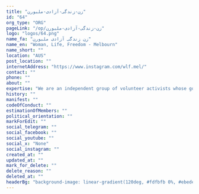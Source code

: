 ```yaml
---
title: "زن-زندگی-آزادی-ملبورن"
id: "64"
org_type: "ORG"
pageLink: "/op/زن-زندگی-آزادی-ملبورن"
logo: "logos/64.png"
name_fa: "زن زندگی آزادی ملبورن"
name_en: "Woman, Life, Freedom - Melbourn"
name_short: ""
location: "AUS"
post_location: ""
internetAddress: "https://www.instagram.com/wlf.mel/"
contact: ""
phone: ""
about: ""
expertise: "We are an independent group of volunteer activists whose goal is to support the freedom"
history: ""
manifest: ""
codeOfConduct: ""
estimationOfMembers: ""
political_orientation: ""
markForEdit: ""
social_telegram: ""
social_facebook: ""
social_youtube: ""
social_x: "None"
social_instagram: ""
created_at: ""
updated_at: ""
mark_for_delete: ""
delete_reason: ""
deleted_at: ""
headerBg: "background-image: linear-gradient(120deg, #fdfbfb 0%, #ebedee 100%);"
---
```


